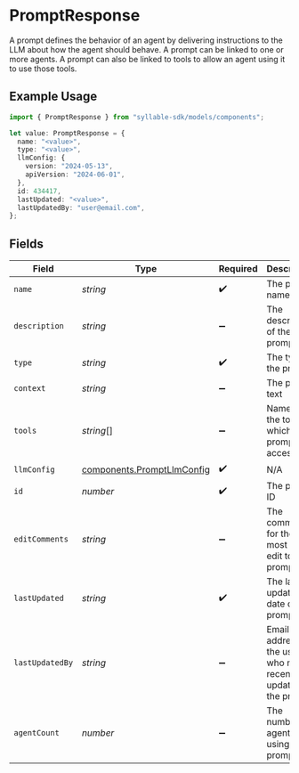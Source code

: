 # PromptResponse

A prompt defines the behavior of an agent by delivering instructions to the LLM about how the
agent should behave. A prompt can be linked to one or more agents. A prompt can also be linked to
tools to allow an agent using it to use those tools.

## Example Usage

```typescript
import { PromptResponse } from "syllable-sdk/models/components";

let value: PromptResponse = {
  name: "<value>",
  type: "<value>",
  llmConfig: {
    version: "2024-05-13",
    apiVersion: "2024-06-01",
  },
  id: 434417,
  lastUpdated: "<value>",
  lastUpdatedBy: "user@email.com",
};
```

## Fields

| Field                                                                    | Type                                                                     | Required                                                                 | Description                                                              | Example                                                                  |
| ------------------------------------------------------------------------ | ------------------------------------------------------------------------ | ------------------------------------------------------------------------ | ------------------------------------------------------------------------ | ------------------------------------------------------------------------ |
| `name`                                                                   | *string*                                                                 | :heavy_check_mark:                                                       | The prompt name                                                          |                                                                          |
| `description`                                                            | *string*                                                                 | :heavy_minus_sign:                                                       | The description of the prompt                                            |                                                                          |
| `type`                                                                   | *string*                                                                 | :heavy_check_mark:                                                       | The type of the prompt                                                   |                                                                          |
| `context`                                                                | *string*                                                                 | :heavy_minus_sign:                                                       | The prompt text                                                          |                                                                          |
| `tools`                                                                  | *string*[]                                                               | :heavy_minus_sign:                                                       | Names of the tools to which the prompt has access                        |                                                                          |
| `llmConfig`                                                              | [components.PromptLlmConfig](../../models/components/promptllmconfig.md) | :heavy_check_mark:                                                       | N/A                                                                      |                                                                          |
| `id`                                                                     | *number*                                                                 | :heavy_check_mark:                                                       | The prompt ID                                                            |                                                                          |
| `editComments`                                                           | *string*                                                                 | :heavy_minus_sign:                                                       | The comments for the most recent edit to the prompt                      |                                                                          |
| `lastUpdated`                                                            | *string*                                                                 | :heavy_check_mark:                                                       | The last updated date of the prompt                                      |                                                                          |
| `lastUpdatedBy`                                                          | *string*                                                                 | :heavy_minus_sign:                                                       | Email address of the user who most recently updated the prompt           | user@email.com                                                           |
| `agentCount`                                                             | *number*                                                                 | :heavy_minus_sign:                                                       | The number of agents using the prompt                                    |                                                                          |